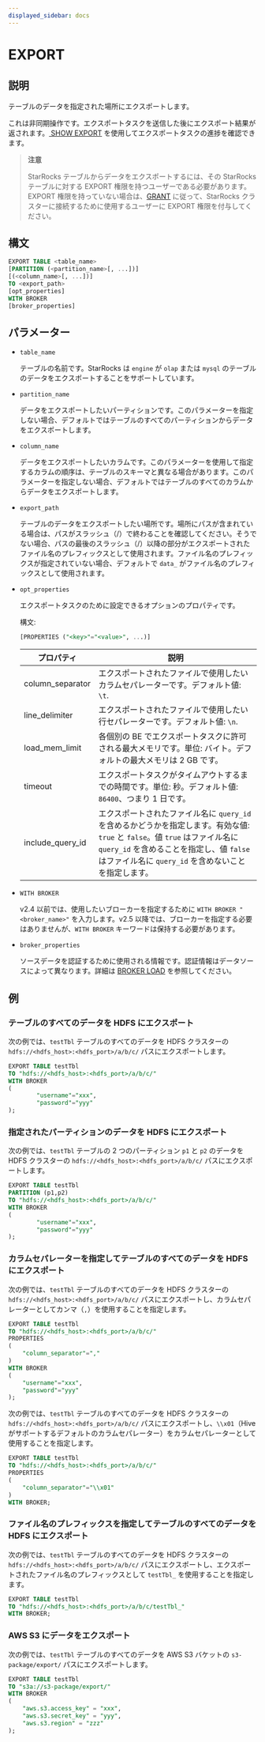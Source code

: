 ```yaml
---
displayed_sidebar: docs
---
```


# EXPORT

## 説明

テーブルのデータを指定された場所にエクスポートします。

これは非同期操作です。エクスポートタスクを送信した後にエクスポート結果が返されます。[ SHOW EXPORT](SHOW_EXPORT.md) を使用してエクスポートタスクの進捗を確認できます。

> **注意**
>
> StarRocks テーブルからデータをエクスポートするには、その StarRocks テーブルに対する EXPORT 権限を持つユーザーである必要があります。EXPORT 権限を持っていない場合は、[GRANT](../../account-management/GRANT.md) に従って、StarRocks クラスターに接続するために使用するユーザーに EXPORT 権限を付与してください。

## 構文

```SQL
EXPORT TABLE <table_name>
[PARTITION (<partition_name>[, ...])]
[(<column_name>[, ...])]
TO <export_path>
[opt_properties]
WITH BROKER
[broker_properties]
```

## パラメーター

- `table_name`

  テーブルの名前です。StarRocks は `engine` が `olap` または `mysql` のテーブルのデータをエクスポートすることをサポートしています。

- `partition_name`

  データをエクスポートしたいパーティションです。このパラメーターを指定しない場合、デフォルトではテーブルのすべてのパーティションからデータをエクスポートします。

- `column_name`

  データをエクスポートしたいカラムです。このパラメーターを使用して指定するカラムの順序は、テーブルのスキーマと異なる場合があります。このパラメーターを指定しない場合、デフォルトではテーブルのすべてのカラムからデータをエクスポートします。

- `export_path`

  テーブルのデータをエクスポートしたい場所です。場所にパスが含まれている場合は、パスがスラッシュ（/）で終わることを確認してください。そうでない場合、パスの最後のスラッシュ（/）以降の部分がエクスポートされたファイル名のプレフィックスとして使用されます。ファイル名のプレフィックスが指定されていない場合、デフォルトで `data_` がファイル名のプレフィックスとして使用されます。

- `opt_properties`

  エクスポートタスクのために設定できるオプションのプロパティです。

  構文:

  ```SQL
  [PROPERTIES ("<key>"="<value>", ...)]
  ```

  | **プロパティ**   | **説明**                                                     |
  | ---------------- | ------------------------------------------------------------ |
  | column_separator | エクスポートされたファイルで使用したいカラムセパレーターです。デフォルト値: `\t`. |
  | line_delimiter   | エクスポートされたファイルで使用したい行セパレーターです。デフォルト値: `\n`. |
  | load_mem_limit   | 各個別の BE でエクスポートタスクに許可される最大メモリです。単位: バイト。デフォルトの最大メモリは 2 GB です。 |
  | timeout          | エクスポートタスクがタイムアウトするまでの時間です。単位: 秒。デフォルト値: `86400`、つまり 1 日です。 |
  | include_query_id | エクスポートされたファイル名に `query_id` を含めるかどうかを指定します。有効な値: `true` と `false`。値 `true` はファイル名に `query_id` を含めることを指定し、値 `false` はファイル名に `query_id` を含めないことを指定します。 |

- `WITH BROKER`

  v2.4 以前では、使用したいブローカーを指定するために `WITH BROKER "<broker_name>"` を入力します。v2.5 以降では、ブローカーを指定する必要はありませんが、`WITH BROKER` キーワードは保持する必要があります。

- `broker_properties`

  ソースデータを認証するために使用される情報です。認証情報はデータソースによって異なります。詳細は [BROKER LOAD](../BROKER_LOAD.md) を参照してください。

## 例

### テーブルのすべてのデータを HDFS にエクスポート

次の例では、`testTbl` テーブルのすべてのデータを HDFS クラスターの `hdfs://<hdfs_host>:<hdfs_port>/a/b/c/` パスにエクスポートします。

```SQL
EXPORT TABLE testTbl 
TO "hdfs://<hdfs_host>:<hdfs_port>/a/b/c/" 
WITH BROKER
(
        "username"="xxx",
        "password"="yyy"
);
```

### 指定されたパーティションのデータを HDFS にエクスポート

次の例では、`testTbl` テーブルの 2 つのパーティション `p1` と `p2` のデータを HDFS クラスターの `hdfs://<hdfs_host>:<hdfs_port>/a/b/c/` パスにエクスポートします。

```SQL
EXPORT TABLE testTbl
PARTITION (p1,p2) 
TO "hdfs://<hdfs_host>:<hdfs_port>/a/b/c/" 
WITH BROKER
(
        "username"="xxx",
        "password"="yyy"
);
```

### カラムセパレーターを指定してテーブルのすべてのデータを HDFS にエクスポート

次の例では、`testTbl` テーブルのすべてのデータを HDFS クラスターの `hdfs://<hdfs_host>:<hdfs_port>/a/b/c/` パスにエクスポートし、カラムセパレーターとしてカンマ（`,`）を使用することを指定します。

```SQL
EXPORT TABLE testTbl 
TO "hdfs://<hdfs_host>:<hdfs_port>/a/b/c/" 
PROPERTIES
(
    "column_separator"=","
) 
WITH BROKER
(
    "username"="xxx",
    "password"="yyy"
);
```

次の例では、`testTbl` テーブルのすべてのデータを HDFS クラスターの `hdfs://<hdfs_host>:<hdfs_port>/a/b/c/` パスにエクスポートし、`\\x01`（Hive がサポートするデフォルトのカラムセパレーター）をカラムセパレーターとして使用することを指定します。

```SQL
EXPORT TABLE testTbl 
TO "hdfs://<hdfs_host>:<hdfs_port>/a/b/c/" 
PROPERTIES
(
    "column_separator"="\\x01"
) 
WITH BROKER;
```

### ファイル名のプレフィックスを指定してテーブルのすべてのデータを HDFS にエクスポート

次の例では、`testTbl` テーブルのすべてのデータを HDFS クラスターの `hdfs://<hdfs_host>:<hdfs_port>/a/b/c/` パスにエクスポートし、エクスポートされたファイル名のプレフィックスとして `testTbl_` を使用することを指定します。

```SQL
EXPORT TABLE testTbl 
TO "hdfs://<hdfs_host>:<hdfs_port>/a/b/c/testTbl_" 
WITH BROKER;
```

### AWS S3 にデータをエクスポート

次の例では、`testTbl` テーブルのすべてのデータを AWS S3 バケットの `s3-package/export/` パスにエクスポートします。

```SQL
EXPORT TABLE testTbl 
TO "s3a://s3-package/export/"
WITH BROKER
(
    "aws.s3.access_key" = "xxx",
    "aws.s3.secret_key" = "yyy",
    "aws.s3.region" = "zzz"
);
```